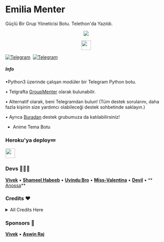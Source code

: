 # Emilia Menter

Güçlü Bir Grup Yöneticisi Botu. Telethon'da Yazıldı.

<p align="center">
  <img src="https://telegra.ph/file/fd28c4d14220d0beb3ba1.jpg">
</p>

<p align="center">
  <a href="https://python.org">
     <img height="30px" src="http://forthebadge.com/images/badges/made-with-python.svg">
  </a>

[![Telegram](https://img.shields.io/badge/Channel-003245?style=flat&labelColor=224242&logoColor=white&for-the-badge&logo=telegram)](https://t.me/AnossaBots)&nbsp; [![Telegram](https://img.shields.io/badge/Support-003245?style=flat&labelColor=224242&logoColor=white&for-the-badge&logo=telegram)](https://t.me/AnossaninGrubu)&nbsp;

##### Info

•Python3 üzerinde çalışan modüler bir Telegram Python botu.

• Telgrafta [GroupMenter](https://t.me/MissEmilia_Robot) olarak bulunabilir.

• Alternatif olarak, beni Telegramdan bulun! (Tüm destek sorularını, daha fazla kişinin size yardımcı olabileceği destek sohbetinde saklayın.)

• Ayrıca [Buradan](https://t.me/AnossaninGrubu) destek grubumuza da katılabilirsiniz!

- Anime Tema Botu
### Heroku'ya deploy💤

<p align="left">
  <a href="https://dashboard.heroku.com/new?template=https://github.com/AnossaTG/emiliamenter">
     <img height="30px" src="https://img.shields.io/badge/Deploy%20To%20Heroku-blueviolet?style=for-the-badge&logo=heroku">
  </a>

### Devs 👨🏻‍💻

**[Vivek](https://github.com/Vivek-TP)** ▪ **[Shameel Habeeb](https://github.com/shamilhabeebnelli)** ▪ **[Uvindu Bro](https://github.com/UvinduBro)** ▪ **[Miss-Valentina](https://github.com/Miss-Valentina)** ▪ **[Devil](https://github.com/lucifeermorningstar)** ▪ ** [Anossa](https://github.com/AnossaTG)**

### Credits ❤
<details><summary>All Credits Here</summary>
<p>

**[Vivek](https://github.com/VIVEK-TP)** ▪ **[Aswin Raj](https://github.com/ASWIN-RAJ-TG)** ▪ **[Uvindu Bro](https://github.com/UvinduBro)** ▪ **[Devil](https://github.com/lucifeermorningstar)** ▪ **[Miss-Valentina](https://github.com/Miss-Valentina)** ▪ **[MashaRobot](https://github.com/Mr-Dark-Prince/MashaRoBot)** ▪ **[SaitamaRobot](https://github.com/AnimeKaizoku/SaitamaRobot)** ▪ **[WilliamButcherBot](https://github.com/thehamkercat/WilliamButcherBot)**

</details>

### Sponsors 🎸

**[Vivek](https://github.com/VIVEK-TP)** ▪ **[Aswin Raj](https://github.com/AsWIN-RAJ-TG)**
